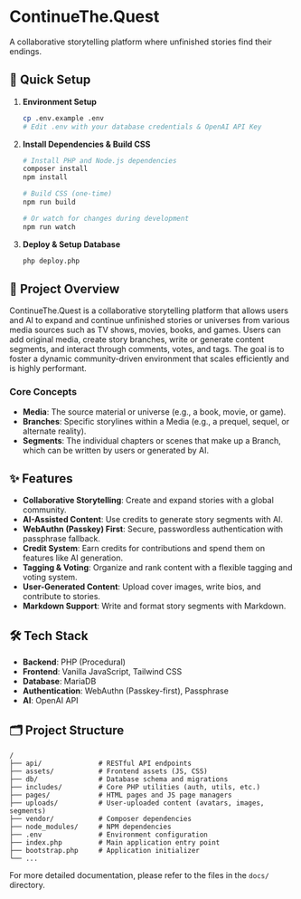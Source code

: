 # ContinueThe.Quest

A collaborative storytelling platform where unfinished stories find their endings.

## 🚀 Quick Setup

1.  **Environment Setup**
    ```bash
    cp .env.example .env
    # Edit .env with your database credentials & OpenAI API Key
    ```

2.  **Install Dependencies & Build CSS**
    ```bash
    # Install PHP and Node.js dependencies
    composer install
    npm install
    
    # Build CSS (one-time)
    npm run build
    
    # Or watch for changes during development
    npm run watch
    ```

3.  **Deploy & Setup Database**
    ```bash
    php deploy.php
    ```

## 📖 Project Overview

ContinueThe.Quest is a collaborative storytelling platform that allows users and AI to expand and continue unfinished stories or universes from various media sources such as TV shows, movies, books, and games. Users can add original media, create story branches, write or generate content segments, and interact through comments, votes, and tags. The goal is to foster a dynamic community-driven environment that scales efficiently and is highly performant.

### Core Concepts

*   **Media**: The source material or universe (e.g., a book, movie, or game).
*   **Branches**: Specific storylines within a Media (e.g., a prequel, sequel, or alternate reality).
*   **Segments**: The individual chapters or scenes that make up a Branch, which can be written by users or generated by AI.

## ✨ Features

*   **Collaborative Storytelling**: Create and expand stories with a global community.
*   **AI-Assisted Content**: Use credits to generate story segments with AI.
*   **WebAuthn (Passkey) First**: Secure, passwordless authentication with passphrase fallback.
*   **Credit System**: Earn credits for contributions and spend them on features like AI generation.
*   **Tagging & Voting**: Organize and rank content with a flexible tagging and voting system.
*   **User-Generated Content**: Upload cover images, write bios, and contribute to stories.
*   **Markdown Support**: Write and format story segments with Markdown.

## 🛠️ Tech Stack

*   **Backend**: PHP (Procedural)
*   **Frontend**: Vanilla JavaScript, Tailwind CSS
*   **Database**: MariaDB
*   **Authentication**: WebAuthn (Passkey-first), Passphrase
*   **AI**: OpenAI API

## 🗂️ Project Structure

```
/
├── api/              # RESTful API endpoints
├── assets/           # Frontend assets (JS, CSS)
├── db/               # Database schema and migrations
├── includes/         # Core PHP utilities (auth, utils, etc.)
├── pages/            # HTML pages and JS page managers
├── uploads/          # User-uploaded content (avatars, images, segments)
├── vendor/           # Composer dependencies
├── node_modules/     # NPM dependencies
├── .env              # Environment configuration
├── index.php         # Main application entry point
├── bootstrap.php     # Application initializer
└── ...
```

For more detailed documentation, please refer to the files in the `docs/` directory.